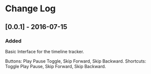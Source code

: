 # Change Log

## [0.0.1] - 2016-07-15
### Added
Basic Interface for the timeline tracker.

Buttons: Play Pause Toggle, Skip Forward, Skip Backward.
Shortcuts: Toggle Play Pause, Skip Forward, Skip Backward.
